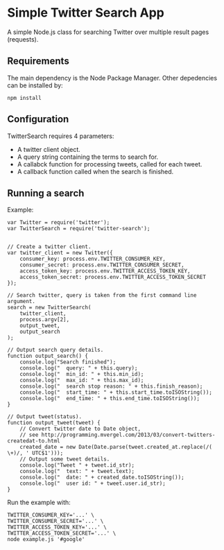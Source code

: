 # Simple Twitter Search App

A simple Node.js class for searching Twitter over multiple result pages (requests).

## Requirements

The main dependency is the Node Package Manager. Other depedencies can be installed by:

    npm install

## Configuration

TwitterSearch requires 4 parameters:
* A twitter client object.
* A query string containing the terms to search for.
* A callabck function for processing tweets, called for each tweet.
* A callback function called when the search is finished.

## Running a search

Example:

	var Twitter = require('twitter');
	var TwitterSearch = require('twitter-search');


	// Create a twitter client.
	var twitter_client = new Twitter({
		consumer_key: process.env.TWITTER_CONSUMER_KEY,
		consumer_secret: process.env.TWITTER_CONSUMER_SECRET,
		access_token_key: process.env.TWITTER_ACCESS_TOKEN_KEY,
		access_token_secret: process.env.TWITTER_ACCESS_TOKEN_SECRET
	});

	// Search twitter, query is taken from the first command line argument.
	search = new TwitterSearch(
		twitter_client,
		process.argv[2],
		output_tweet,
		output_search
	);

	// Output search query details.
	function output_search() {
		console.log("Search finished");
		console.log("  query: " + this.query);
		console.log("  min_id: " + this.min_id);
		console.log("  max_id: " + this.max_id);
		console.log("  search stop reason: " + this.finish_reason);
		console.log("  start_time: " + this.start_time.toISOString());
		console.log("  end_time: " + this.end_time.toISOString());
	}

	// Output tweet(status).
	function output_tweet(tweet) {
		// Convert twitter date to Date object,
		// see http://programming.mvergel.com/2013/03/convert-twitters-createdat-to.html
		created_date = new Date(Date.parse(tweet.created_at.replace(/( \+)/, ' UTC$1')));
		// Output some tweet details.
		console.log("Tweet " + tweet.id_str);
		console.log("  text: " + tweet.text);
		console.log("  date: " + created_date.toISOString());
		console.log("  user id: " + tweet.user.id_str);
	}


Run the example with:

    TWITTER_CONSUMER_KEY='...' \
    TWITTER_CONSUMER_SECRET='...' \
    TWITTER_ACCESS_TOKEN_KEY='...' \
    TWITTER_ACCESS_TOKEN_SECRET='...' \
    node example.js '#google'

